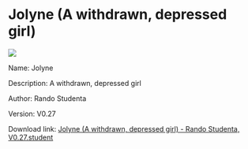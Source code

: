 # Jolyne (A withdrawn, depressed girl)

<img src = "https://raw.githubusercontent.com/Arbiter1223/Koukou-Gurashi-Custom-Students/master/Students/Files/Jolyne%20(A%20withdrawn%2C%20depressed%20girl).png">

Name: Jolyne

Description: A withdrawn, depressed girl

Author: Rando Studenta

Version: V0.27

Download link: <a href="https://raw.githubusercontent.com/Arbiter1223/Koukou-Gurashi-Custom-Students/master/Students/Files/Jolyne%20(A%20withdrawn%2C%20depressed%20girl)%20-%20Rando%20Studenta%2C%20V0.27.student">Jolyne (A withdrawn, depressed girl) - Rando Studenta, V0.27.student</a>
